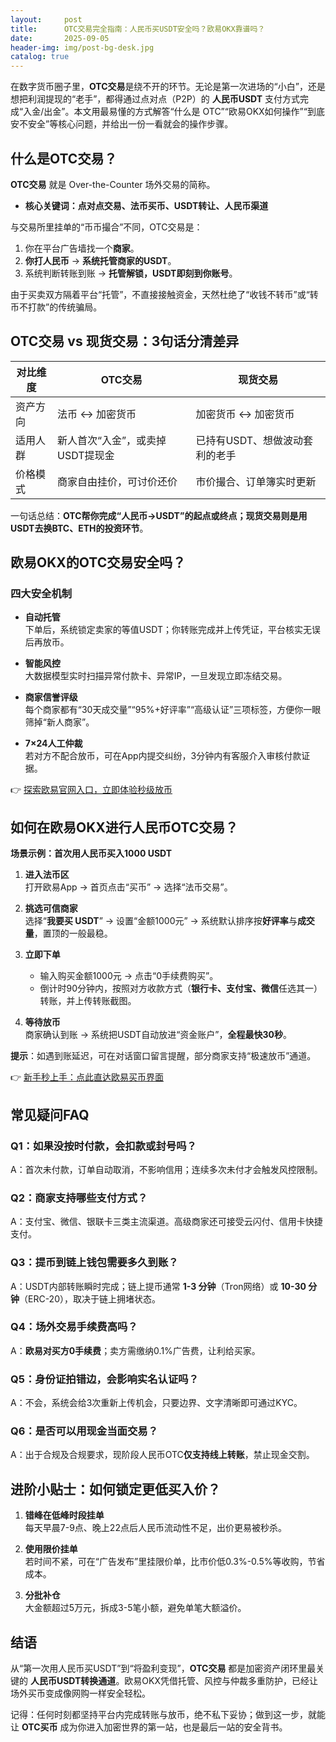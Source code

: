 ```yaml
---
layout:     post
title:      OTC交易完全指南：人民币买USDT安全吗？欧易OKX靠谱吗？
date:       2025-09-05
header-img: img/post-bg-desk.jpg
catalog: true
---
```


在数字货币圈子里，**OTC交易**是绕不开的环节。无论是第一次进场的“小白”，还是想把利润提现的“老手”，都得通过点对点（P2P）的 **人民币USDT** 支付方式完成“入金/出金”。本文用最易懂的方式解答“什么是 OTC”“欧易OKX如何操作”“到底安不安全”等核心问题，并给出一份一看就会的操作步骤。

## 什么是OTC交易？

**OTC交易** 就是 Over-the-Counter 场外交易的简称。  
* **核心关键词：点对点交易、法币买币、USDT转让、人民币渠道**

与交易所里挂单的“币币撮合”不同，OTC交易是：

1. 你在平台广告墙找一个**商家**。
2. **你打人民币** → **系统托管商家的USDT**。
3. 系统判断转账到账 → **托管解锁，USDT即刻到你账号**。

由于买卖双方隔着平台“托管”，不直接接触资金，天然杜绝了“收钱不转币”或“转币不打款”的传统骗局。

## OTC交易 vs 现货交易：3句话分清差异

| 对比维度 | **OTC交易** | **现货交易** |
| --- | --- | --- |
| 资产方向 | 法币 ↔ 加密货币 | 加密货币 ↔ 加密货币 |
| 适用人群 | 新人首次“入金”，或卖掉USDT提现金 | 已持有USDT、想做波动套利的老手 |
| 价格模式 | 商家自由挂价，可讨价还价 | 市价撮合、订单簿实时更新 |

一句话总结：**OTC帮你完成“人民币→USDT”的起点或终点；现货交易则是用USDT去换BTC、ETH的投资环节**。

## 欧易OKX的OTC交易安全吗？

### 四大安全机制

- **自动托管**  
  下单后，系统锁定卖家的等值USDT；你转账完成并上传凭证，平台核实无误后再放币。

- **智能风控**  
  大数据模型实时扫描异常付款卡、异常IP，一旦发现立即冻结交易。

- **商家信誉评级**  
  每个商家都有“30天成交量”“95%+好评率”“高级认证”三项标签，方便你一眼筛掉“新人商家”。

- **7×24人工仲裁**  
  若对方不配合放币，可在App内提交纠纷，3分钟内有客服介入审核付款证据。

👉 [探索欧易官网入口，立即体验秒级放币](https://okxdog.com/)

## 如何在欧易OKX进行人民币OTC交易？

**场景示例：首次用人民币买入1000 USDT**

1. **进入法币区**  
   打开欧易App → 首页点击“买币” → 选择“法币交易”。

2. **挑选可信商家**  
   选择“**我要买 USDT**” → 设置“金额1000元” → 系统默认排序按**好评率**与**成交量**，置顶的一般最稳。

3. **立即下单**  
   - 输入购买金额1000元 → 点击“0手续费购买”。  
   - 倒计时90分钟内，按照对方收款方式（**银行卡、支付宝、微信**任选其一）转账，并上传转账截图。

4. **等待放币**  
   商家确认到账 → 系统把USDT自动放进“资金账户”，**全程最快30秒**。

**提示**：如遇到账延迟，可在对话窗口留言提醒，部分商家支持“极速放币”通道。

👉 [新手秒上手：点此直达欧易买币界面](https://okxdog.com/)

## 常见疑问FAQ

### Q1：如果没按时付款，会扣款或封号吗？  
A：首次未付款，订单自动取消，不影响信用；连续多次未付才会触发风控限制。

### Q2：商家支持哪些支付方式？  
A：支付宝、微信、银联卡三类主流渠道。高级商家还可接受云闪付、信用卡快捷支付。

### Q3：提币到链上钱包需要多久到账？  
A：USDT内部转账瞬时完成；链上提币通常 **1-3 分钟**（Tron网络）或 **10-30 分钟**（ERC-20），取决于链上拥堵状态。

### Q4：场外交易手续费高吗？  
A：**欧易对买方0手续费**；卖方需缴纳0.1%广告费，让利给买家。

### Q5：身份证拍错边，会影响实名认证吗？  
A：不会，系统会给3次重新上传机会，只要边界、文字清晰即可通过KYC。

### Q6：是否可以用现金当面交易？  
A：出于合规及合规要求，现阶段人民币OTC**仅支持线上转账**，禁止现金交割。

## 进阶小贴士：如何锁定更低买入价？

1. **错峰在低峰时段挂单**  
   每天早晨7-9点、晚上22点后人民币流动性不足，出价更易被秒杀。

2. **使用限价挂单**  
   若时间不紧，可在“广告发布”里挂限价单，比市价低0.3%-0.5%等收购，节省成本。

3. **分批补仓**  
   大金额超过5万元，拆成3-5笔小额，避免单笔大额溢价。

## 结语

从“第一次用人民币买USDT”到“将盈利变现”，**OTC交易** 都是加密资产闭环里最关键的 **人民币USDT转换通道**。欧易OKX凭借托管、风控与仲裁多重防护，已经让场外买币变成像网购一样安全轻松。

记得：任何时刻都坚持平台内完成转账与放币，绝不私下妥协；做到这一步，就能让 **OTC买币** 成为你进入加密世界的第一站，也是最后一站的安全背书。